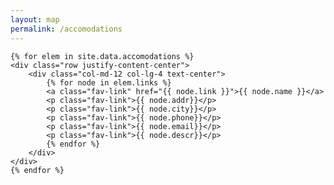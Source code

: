 ```yaml
---
layout: map
permalink: /accomodations
---
```


<div class="container d-flex align-items-center justify-content-center">
<div class="container-fluid">

    {% for elem in site.data.accomodations %}
    <div class="row justify-content-center">
        <div class="col-md-12 col-lg-4 text-center">
            {% for node in elem.links %}
            <a class="fav-link" href="{{ node.link }}">{{ node.name }}</a>
            <p class="fav-link">{{ node.addr}}</p>
            <p class="fav-link">{{ node.city}}</p>
            <p class="fav-link">{{ node.phone}}</p>
            <p class="fav-link">{{ node.email}}</p>
            <p class="fav-link">{{ node.descr}}</p>
            {% endfor %}
        </div>
    </div>
    {% endfor %}


</div>
</div>



<div class="container">
    <div class="row">
        <div class="col-auto"></div>
        <div class="col-map">
            <div id="map"></div>
        </div>
        <!-- Optional: clear the XS cols if their content doesn't match in height -->
        <div class="clearfix visible-xs-block"></div>
        <div class="col"></div>
    </div>
</div>

<script>
    const redIcon = new L.Icon({
      iconUrl:
        "https://raw.githubusercontent.com/pointhi/leaflet-color-markers/master/img/marker-icon-2x-red.png",
      shadowUrl:
        "https://cdnjs.cloudflare.com/ajax/libs/leaflet/0.7.7/images/marker-shadow.png",
      iconSize: [25, 41],
      iconAnchor: [12, 41],
      popupAnchor: [1, -34],
      shadowSize: [41, 41]
    });
    var map = L.map('map').setView([32.84404, -117.27534], 15);
    L.tileLayer('https://tile.openstreetmap.org/{z}/{x}/{y}.png', {
        maxZoom: 19,
        attribution: '&copy; <a href="http://www.openstreetmap.org/copyright">OpenStreetMap</a>'
    }).addTo(map);
    var reception = L.marker([32.8445548, -117.2779950], {icon: redIcon}).bindPopup("Museum of Contemporary Art").addTo(map);
    var church = L.marker([32.8439363, -117.2730929],{icon: redIcon}).bindPopup("Mary, Star of the Sea").addTo(map);

    var grandecolonial = L.marker([32.84761742908753, -117.27547418650815]).
    bindPopup("Grande Colonial Hotel").addTo(map);
    var scrippsinn= L.marker([32.84381003593314, -117.27906202682348]).
    bindPopup("Scripps Inn").addTo(map);
    var lavalencia = L.marker([32.84876426064253, -117.27365158754262]).
    bindPopup("La Valencia Hotel").addTo(map);
    
</script>